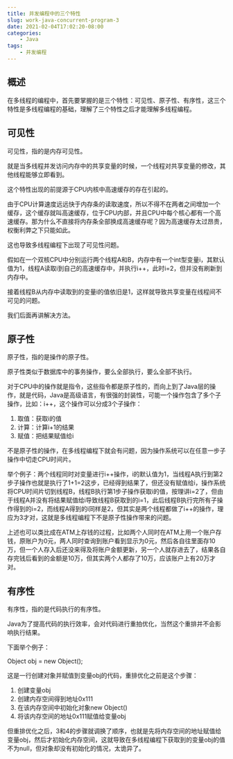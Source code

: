 ```yaml
---
title: 并发编程中的三个特性
slug: work-java-concurrent-program-3
date: 2021-02-04T17:02:20-08:00
categories:
    - Java
tags:
    - 并发编程
---
```


## 概述

在多线程的编程中，首先要掌握的是三个特性：可见性、原子性、有序性，这三个特性是多线程编程的基础，理解了三个特性之后才能理解多线程编程。

## 可见性

可见性，指的是内存可见性。

就是当多线程并发访问内存中的共享变量的时候，一个线程对共享变量的修改，其他线程能够立即看到。

这个特性出现的前提源于CPU内核中高速缓存的存在引起的。

由于CPU计算速度远远快于内存条的读取速度，所以不得不在两者之间增加一个缓存，这个缓存就叫高速缓存，位于CPU内部，并且CPU中每个核心都有一个高速缓存。那为什么不直接将内存条全部换成高速缓存呢？因为高速缓存太过昂贵，权衡利弊之下只能如此。

这也导致多线程编程下出现了可见性问题。

假如在一个双核CPU中分别运行两个线程A和B，内存中有一个int型变量i，其默认值为1，线程A读取i到自己的高速缓存中，并执行i++，此时i=2，但并没有刷新到内存中。

接着线程B从内存中读取到的变量i的值依旧是1，这样就导致共享变量在线程间不可见的问题。

我们后面再讲解决方法。

## 原子性

原子性，指的是操作的原子性。

原子性类似于数据库中的事务操作，要么全部执行，要么全部不执行。

对于CPU中的操作就是指令，这些指令都是原子性的，而向上到了Java层的操作，就是代码，Java是高级语言，有很强的封装性，可能一个操作包含了多个子操作，比如：i++，这个操作可以分成3个子操作：

1. 取值：获取i的值
2. 计算：计算i+1的结果
3. 赋值：把结果赋值给i

不是原子性的操作，在多线程编程下就会有问题，因为操作系统可以在任意一步子操作中切走CPU时间片。

举个例子：两个线程同时对变量进行i++操作，i的默认值为1，当线程A执行到第2步子操作也就是执行了1+1=2这步，已经得到结果了，但还没有赋值给i，操作系统将CPU时间片切到线程B，线程B执行第1步子操作获取i的值，按理讲i=2了，但由于线程A并没有将结果赋值给i导致线程B获取到的i=1，此后线程B执行完所有子操作得到的i=2，而线程A得到的i同样是2，但其实是两个线程都做了i++的操作，理应为3才对，这就是多线程编程下不是原子性操作带来的问题。

上述也可以类比成在ATM上存钱的过程，比如两个人同时在ATM上用一个账户存钱，原账户为0元，两人同时查询到账户看到显示为0元，然后各自往里面存10万，但一个人存入后还没来得及将账户金额更新，另一个人就存进去了，结果各自存完钱后看到的金额是10万，但其实两个人都存了10万，应该账户上有20万才对。

## 有序性

有序性，指的是代码执行的有序性。

Java为了提高代码的执行效率，会对代码进行重拍优化，当然这个重排并不会影响执行结果。

下面举个例子：

Object obj = new Object();

这是一行创建对象并赋值到变量obj的代码，重排优化之前是这个步骤：

1. 创建变量obj
2. 创建内存空间得到地址0x111
3. 在该内存空间中初始化对象new Object()
4. 将该内存空间的地址0x111赋值给变量obj

但重排优化之后，3和4的步骤就调换了顺序，也就是先将内存空间的地址赋值给变量obj，然后才初始化内存空间，这就导致在多线程编程下获取到的变量obj的值不为null，但对象却没有初始化的情况，太诡异了。

